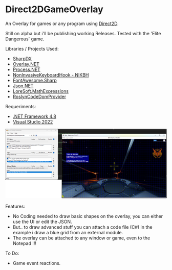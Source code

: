 # Direct2DGameOverlay
An Overlay for games or any program using [Direct2D](https://learn.microsoft.com/en-us/windows/win32/direct2d/direct2d-portal).

Still on alpha but i'll be publishing working Releases.
Tested with the 'Elite Dangerous' game.

Libraries / Projects Used:
- [SharpDX](https://github.com/sharpdx/SharpDX)
- [Overlay.NET](https://github.com/lolp1/Overlay.NET) 
- [Process.NET](https://github.com/lolp1/Process.NET)
- [NonInvasiveKeyboardHook - NIKBH](https://github.com/kfirprods/NonInvasiveKeyboardHook)
- [FontAwesome.Sharp](https://github.com/awesome-inc/FontAwesome.Sharp#windows-forms)
- [Json.NET](https://www.newtonsoft.com/json)
- [LoreSoft.MathExpressions](https://loresoft.com/Calculator-NET-Calculator-that-evaluates-math-expressions)
- [RoslynCodeDomProvider](https://github.com/aspnet/RoslynCodeDomProvider)

Requeriments:
- [.NET Framework 4.8](https://dotnet.microsoft.com/es-es/download/dotnet-framework/net48)
- [Visual Studio 2022](https://visualstudio.microsoft.com/thank-you-downloading-visual-studio/?sku=Community&channel=Release&version=VS2022)

![Direct2DGameOverlay](static/preview1.png)

Features:
- No Coding needed to draw basic shapes on the overlay, you can either use the UI or edit the JSON.
- But.. to draw advanced stuff you can attach a code file (C#) in the example i draw a blue grid from an external module.
- The overlay can be attached to any window or game, even to the Notepad !!!

To Do:
- Game event reactions.
